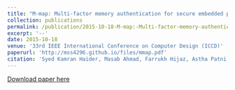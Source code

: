 ```yaml
---
title: "M-map: Multi-factor memory authentication for secure embedded processors"
collection: publications
permalink: /publication/2015-10-18-M-map:-Multi-factor-memory-authentication-for-secure-embedded-processors
excerpt: '--'
date: 2015-10-18
venue: '33rd IEEE International Conference on Computer Design (ICCD)'
paperurl: 'http://mss4296.github.io/files/mmap.pdf'
citation: 'Syed Kamran Haider, Masab Ahmad, Farrukh Hijaz, Astha Patni, Ethan Johnson, Matthew Seita, Omer Khan, Marten van Dijk. 2015. "M-MAP: Multi-factor memory authentication for secure embedded processors," 2015 33rd IEEE International Conference on Computer Design (ICCD), 2015, pp. 471-474.'
---
```


[Download paper here](http://mss4296.github.io/files/mmap.pdf)
